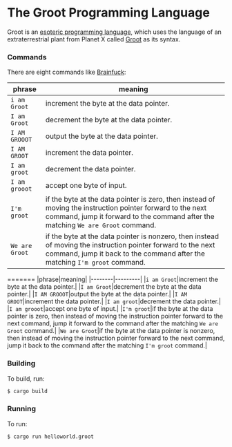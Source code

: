 # The Groot Programming Language

Groot is an [esoteric programming language](http://en.wikipedia.org/wiki/Esoteric_programming_language), which
uses the language of an extraterrestrial plant from Planet X called [Groot](http://en.wikipedia.org/wiki/Groot) as its syntax.

### Commands

There are eight commands like [Brainfuck](http://en.wikipedia.org/wiki/Brainfuck):

phrase|meaning|
--------|---------|
`i am Groot`|increment the byte at the data pointer.|
`I am Groot`|decrement the byte at the data pointer.|
`I AM GROOOT`|output the byte at the data pointer.|
`I AM GROOT`|increment the data pointer.|
`I am groot`|decrement the data pointer.|
`I am grooot`|accept one byte of input.|
`I'm groot`|if the byte at the data pointer is zero, then instead of moving the instruction pointer forward to the next command, jump it forward to the command after the matching `We are Groot` command.|
`We are Groot`|if the byte at the data pointer is nonzero, then instead of moving the instruction pointer forward to the next command, jump it back to the command after the matching `I'm groot` command.|
=======
 |phrase|meaning|
 |--------|---------|
 |`i am Groot`|increment the byte at the data pointer.|
 |`I am Groot`|decrement the byte at the data pointer.|
 |`I AM GROOOT`|output the byte at the data pointer.|
 |`I AM GROOT`|increment the data pointer.|
 |`I am groot`|decrement the data pointer.|
 |`I am grooot`|accept one byte of input.|
 |`I'm groot`|if the byte at the data pointer is zero, then instead of moving the instruction pointer forward to the next command, jump it forward to the command after the matching `We are Groot` command.|
 |`We are Groot`|if the byte at the data pointer is nonzero, then instead of moving the instruction pointer forward to the next command, jump it back to the command after the matching `I'm groot` command.|

### Building

To build, run:
```bash
$ cargo build
```

### Running

To run:
```bash
$ cargo run helloworld.groot
```
